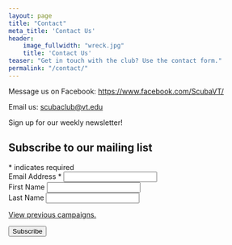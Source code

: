 ```yaml
---
layout: page
title: "Contact"
meta_title: 'Contact Us'
header: 
    image_fullwidth: "wreck.jpg"
    title: 'Contact Us'
teaser: "Get in touch with the club? Use the contact form."
permalink: "/contact/"
---
```


Message us on Facebook: https://www.facebook.com/ScubaVT/

Email us: scubaclub@vt.edu

Sign up for our weekly newsletter!

<!-- Begin MailChimp Signup Form -->
<div id="mc_embed_signup">
<form action="https://ScubaVT.us5.list-manage.com/subscribe/post?u=a5595f3d3adcabbaa31a39a6d&amp;id=84c71eace9" method="post" id="mc-embedded-subscribe-form" name="mc-embedded-subscribe-form" class="validate" target="_blank" novalidate>
    <div id="mc_embed_signup_scroll">
	<h2>Subscribe to our mailing list</h2>
<div class="indicates-required"><span class="asterisk">*</span> indicates required</div>
<div class="mc-field-group">
	<label for="mce-EMAIL">Email Address  <span class="asterisk">*</span>
</label>
	<input type="email" value="" name="EMAIL" class="required email" id="mce-EMAIL">
</div>
<div class="mc-field-group">
	<label for="mce-FNAME">First Name </label>
	<input type="text" value="" name="FNAME" class="" id="mce-FNAME">
</div>
<div class="mc-field-group">
	<label for="mce-LNAME">Last Name </label>
	<input type="text" value="" name="LNAME" class="" id="mce-LNAME">
</div>
<p><a href="https://us5.campaign-archive.com/home/?u=a5595f3d3adcabbaa31a39a6d&id=84c71eace9" title="View previous campaigns">View previous campaigns.</a></p>
	<div id="mce-responses" class="clear">
		<div class="response" id="mce-error-response" style="display:none"></div>
		<div class="response" id="mce-success-response" style="display:none"></div>
	</div>    <!-- real people should not fill this in and expect good things - do not remove this or risk form bot signups-->
    <div style="position: absolute; left: -5000px;" aria-hidden="true"><input type="text" name="b_a5595f3d3adcabbaa31a39a6d_84c71eace9" tabindex="-1" value=""></div>
    <div class="clear"><input type="submit" value="Subscribe" name="subscribe" id="mc-embedded-subscribe" class="button"></div>
    </div>
</form>
</div>

<!--End mc_embed_signup-->
